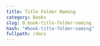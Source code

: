 ```yaml
---
title: Title Folder Naming
category: Books
slug: 9.book-title-folder-naming
hash: "#book-title-folder-naming"
fullpath: /docs
---
```


<docs-book-title-folder-naming></docs-book-title-folder-naming>

